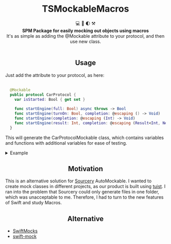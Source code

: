<h1 align="center">TSMockableMacros</h1>

<div align="center">
  💻 🤲 🌓 ⚒️
</div>
<div align="center">
  <strong>SPM Package for easily mocking out objects using macros</strong>
</div>
<div align="center">
  It's as simple as adding the @Mockable attribute to your protocol, and then use new class.
</div>

<br />

<h2 align="center">Usage</h2>
<div>
  Just add the attribute to your protocol, as here:
</div>
<br />

```swift
  @Mockable
  public protocol CarProtocol {
    var isStarted: Bool { get set }
  
    func startEngine(full: Bool) async throws -> Bool
    func startEngine(turnOn: Bool, completion: @escaping () -> Void)
    func startEngine(completion: @escaping (Int) -> Void)
    func startEngine(result: Int, completion: @escaping (Result<Int, Never>) -> Void)
  }
```

This will generate the CarProtocolMockable class, which contains variables and functions with additional variables for ease of testing.
<details>
  <summary>Example</summary>

  ```swift
  public final class CarProtocolMockable: CarProtocol {

  public init() {
  }

  // MARK: - Variables

  public var isStarted: Bool {
      get {
          return underlyingIsStarted
      }
      set(value) {
          underlyingIsStarted = value
      }
  }

  public var underlyingIsStarted: Bool!

  // MARK: - Functions

  // `startEngineFull` mock block

  public var startEngineFullCallsCount: Int = 0
  public var startEngineFullCalled: Bool {
    return startEngineFullCallsCount > 0
  }
  public var startEngineFullError: MockError?
  public var startEngineFullResponse: Bool?

  public func startEngine(full: Bool) async throws -> Bool {
    startEngineFullCallsCount += 1
    if let error = startEngineFullError {
        throw error
    }
    return startEngineFullResponse!
  }

  // `startEngineTurnOnCompletion` mock block

    public var startEngineTurnOnCompletionCallsCount: Int = 0
  public var startEngineTurnOnCompletionCalled: Bool {
    return startEngineTurnOnCompletionCallsCount > 0
  }

  public var startEngineTurnOnCompletionResponse: ((Bool, @escaping () -> Void) -> Void)?

  public func startEngine(turnOn: Bool, completion: @escaping () -> Void) {
    startEngineTurnOnCompletionCallsCount += 1

    startEngineTurnOnCompletionResponse?(turnOn, completion)
  }

  // `startEngineCompletion` mock block

    public var startEngineCompletionCallsCount: Int = 0
  public var startEngineCompletionCalled: Bool {
    return startEngineCompletionCallsCount > 0
  }

  public var startEngineCompletionResponse: ((@escaping (Int) -> Void) -> Void)?

  public func startEngine(completion: @escaping (Int) -> Void) {
    startEngineCompletionCallsCount += 1

    startEngineCompletionResponse?(completion)
  }

  // `startEngineResultCompletion` mock block

    public var startEngineResultCompletionCallsCount: Int = 0
  public var startEngineResultCompletionCalled: Bool {
    return startEngineResultCompletionCallsCount > 0
  }

  public var startEngineResultCompletionResponse: ((Int, @escaping (Result<Int, Never>) -> Void) -> Void)?

  public func startEngine(result: Int, completion: @escaping (Result<Int, Never>) -> Void) {
    startEngineResultCompletionCallsCount += 1

    startEngineResultCompletionResponse?(result, completion)
  }
}
  ```
</details>

<h2 align="center">Motivation</h2>

This is an alternative solution for [Sourcery](https://github.com/krzysztofzablocki/Sourcery) AutoMockable. I wanted to create mock classes in different projects, as our product is built using [tuist](https://github.com/tuist/tuist). I ran into the problem that Sourcery could only generate files in one folder, which was unacceptable to me. Therefore, I had to turn to the new features of Swift and study Macros.

<h2 align="center">Alternative</h2>

- [SwiftMocks](https://github.com/frugoman/SwiftMocks)
- [swift-mock](https://github.com/MetalheadSanya/swift-mock)
